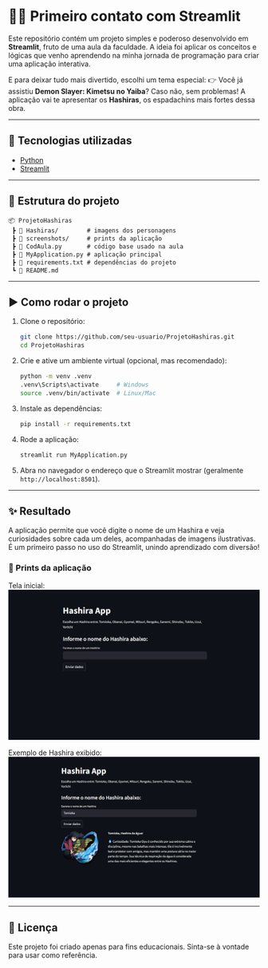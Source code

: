 # 🧑‍💻 Primeiro contato com Streamlit

Este repositório contém um projeto simples e poderoso desenvolvido em **Streamlit**, fruto de uma aula da faculdade.
A ideia foi aplicar os conceitos e lógicas que venho aprendendo na minha jornada de programação para criar uma aplicação interativa.

E para deixar tudo mais divertido, escolhi um tema especial:
👉 Você já assistiu **Demon Slayer: Kimetsu no Yaiba**?
Caso não, sem problemas! A aplicação vai te apresentar os **Hashiras**, os espadachins mais fortes dessa obra.

---

## 🚀 Tecnologias utilizadas

* [Python](https://www.python.org/)
* [Streamlit](https://streamlit.io/)

---

## 📂 Estrutura do projeto

```
📦 ProjetoHashiras
 ┣ 📂 Hashiras/        # imagens dos personagens
 ┣ 📂 screenshots/     # prints da aplicação
 ┣ 📜 CodAula.py       # código base usado na aula
 ┣ 📜 MyApplication.py # aplicação principal
 ┣ 📜 requirements.txt # dependências do projeto
 ┗ 📜 README.md
```

---

## ▶️ Como rodar o projeto

1. Clone o repositório:

   ```bash
   git clone https://github.com/seu-usuario/ProjetoHashiras.git
   cd ProjetoHashiras
   ```

2. Crie e ative um ambiente virtual (opcional, mas recomendado):

   ```bash
   python -m venv .venv
   .venv\Scripts\activate     # Windows
   source .venv/bin/activate  # Linux/Mac
   ```

3. Instale as dependências:

   ```bash
   pip install -r requirements.txt
   ```

4. Rode a aplicação:

   ```bash
   streamlit run MyApplication.py
   ```

5. Abra no navegador o endereço que o Streamlit mostrar (geralmente `http://localhost:8501`).

---

## ✨ Resultado

A aplicação permite que você digite o nome de um Hashira e veja curiosidades sobre cada um deles, acompanhadas de imagens ilustrativas.
É um primeiro passo no uso do Streamlit, unindo aprendizado com diversão!

### 📸 Prints da aplicação

Tela inicial:
![Tela inicial](screenshots/screenshot2.png)

Exemplo de Hashira exibido:
![Exemplo Hashira](screenshots/screenshot1.png)

---

## 📜 Licença

Este projeto foi criado apenas para fins educacionais.
Sinta-se à vontade para usar como referência.
